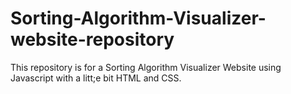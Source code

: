 # Sorting-Algorithm-Visualizer-website-repository
This repository is for a Sorting Algorithm Visualizer Website using Javascript with a litt;e bit HTML and CSS.
